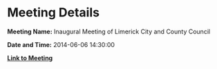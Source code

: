 # Meeting Details

**Meeting Name:** Inaugural Meeting of Limerick City and County Council

**Date and Time:** 2014-06-06 14:30:00

**[Link to Meeting](https://www.limerick.ie/council/whats-on/inaugural-meeting-limerick-city-and-county-council)**
